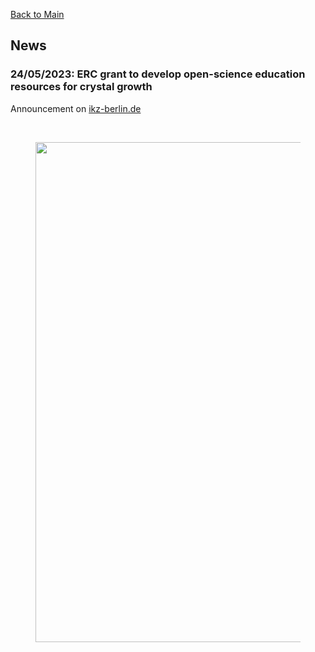 [Back to Main](https://poc-handsome.github.io)

## News

### 24/05/2023: ERC grant to develop open-science education resources for crystal growth

Announcement on [ikz-berlin.de](https://www.ikz-berlin.de/en/public-relations/news/article/erc-grant-to-develop-open-science-education-resources-for-crystal-growth)

<br>
<figure>
  <img src="https://poc-handsome.github.io/news-01/Handsome_Team-IKZ.jpg" width=800>
</figure>
<br>


